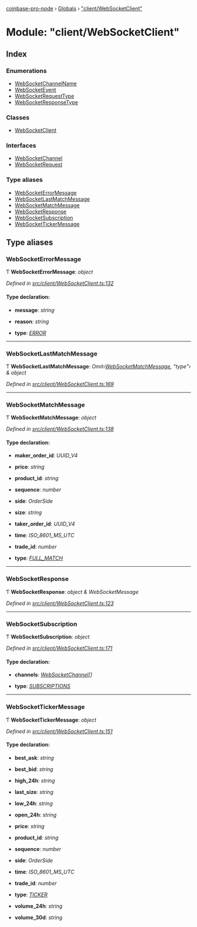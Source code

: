 [coinbase-pro-node](../README.md) › [Globals](../globals.md) › ["client/WebSocketClient"](_client_websocketclient_.md)

# Module: "client/WebSocketClient"

## Index

### Enumerations

- [WebSocketChannelName](../enums/_client_websocketclient_.websocketchannelname.md)
- [WebSocketEvent](../enums/_client_websocketclient_.websocketevent.md)
- [WebSocketRequestType](../enums/_client_websocketclient_.websocketrequesttype.md)
- [WebSocketResponseType](../enums/_client_websocketclient_.websocketresponsetype.md)

### Classes

- [WebSocketClient](../classes/_client_websocketclient_.websocketclient.md)

### Interfaces

- [WebSocketChannel](../interfaces/_client_websocketclient_.websocketchannel.md)
- [WebSocketRequest](../interfaces/_client_websocketclient_.websocketrequest.md)

### Type aliases

- [WebSocketErrorMessage](_client_websocketclient_.md#websocketerrormessage)
- [WebSocketLastMatchMessage](_client_websocketclient_.md#websocketlastmatchmessage)
- [WebSocketMatchMessage](_client_websocketclient_.md#websocketmatchmessage)
- [WebSocketResponse](_client_websocketclient_.md#websocketresponse)
- [WebSocketSubscription](_client_websocketclient_.md#websocketsubscription)
- [WebSocketTickerMessage](_client_websocketclient_.md#websockettickermessage)

## Type aliases

### WebSocketErrorMessage

Ƭ **WebSocketErrorMessage**: _object_

_Defined in [src/client/WebSocketClient.ts:132](https://github.com/bennyn/coinbase-pro-node/blob/2c257dd/src/client/WebSocketClient.ts#L132)_

#### Type declaration:

- **message**: _string_

- **reason**: _string_

- **type**: _[ERROR](../enums/_client_websocketclient_.websocketresponsetype.md#error)_

---

### WebSocketLastMatchMessage

Ƭ **WebSocketLastMatchMessage**: _Omit‹[WebSocketMatchMessage](_client_websocketclient_.md#websocketmatchmessage), "type"› & object_

_Defined in [src/client/WebSocketClient.ts:169](https://github.com/bennyn/coinbase-pro-node/blob/2c257dd/src/client/WebSocketClient.ts#L169)_

---

### WebSocketMatchMessage

Ƭ **WebSocketMatchMessage**: _object_

_Defined in [src/client/WebSocketClient.ts:138](https://github.com/bennyn/coinbase-pro-node/blob/2c257dd/src/client/WebSocketClient.ts#L138)_

#### Type declaration:

- **maker_order_id**: _UUID_V4_

- **price**: _string_

- **product_id**: _string_

- **sequence**: _number_

- **side**: _OrderSide_

- **size**: _string_

- **taker_order_id**: _UUID_V4_

- **time**: _ISO_8601_MS_UTC_

- **trade_id**: _number_

- **type**: _[FULL_MATCH](../enums/_client_websocketclient_.websocketresponsetype.md#full_match)_

---

### WebSocketResponse

Ƭ **WebSocketResponse**: _object & WebSocketMessage_

_Defined in [src/client/WebSocketClient.ts:123](https://github.com/bennyn/coinbase-pro-node/blob/2c257dd/src/client/WebSocketClient.ts#L123)_

---

### WebSocketSubscription

Ƭ **WebSocketSubscription**: _object_

_Defined in [src/client/WebSocketClient.ts:171](https://github.com/bennyn/coinbase-pro-node/blob/2c257dd/src/client/WebSocketClient.ts#L171)_

#### Type declaration:

- **channels**: _[WebSocketChannel](../interfaces/_client_websocketclient_.websocketchannel.md)[]_

- **type**: _[SUBSCRIPTIONS](../enums/_client_websocketclient_.websocketresponsetype.md#subscriptions)_

---

### WebSocketTickerMessage

Ƭ **WebSocketTickerMessage**: _object_

_Defined in [src/client/WebSocketClient.ts:151](https://github.com/bennyn/coinbase-pro-node/blob/2c257dd/src/client/WebSocketClient.ts#L151)_

#### Type declaration:

- **best_ask**: _string_

- **best_bid**: _string_

- **high_24h**: _string_

- **last_size**: _string_

- **low_24h**: _string_

- **open_24h**: _string_

- **price**: _string_

- **product_id**: _string_

- **sequence**: _number_

- **side**: _OrderSide_

- **time**: _ISO_8601_MS_UTC_

- **trade_id**: _number_

- **type**: _[TICKER](../enums/_client_websocketclient_.websocketresponsetype.md#ticker)_

- **volume_24h**: _string_

- **volume_30d**: _string_
